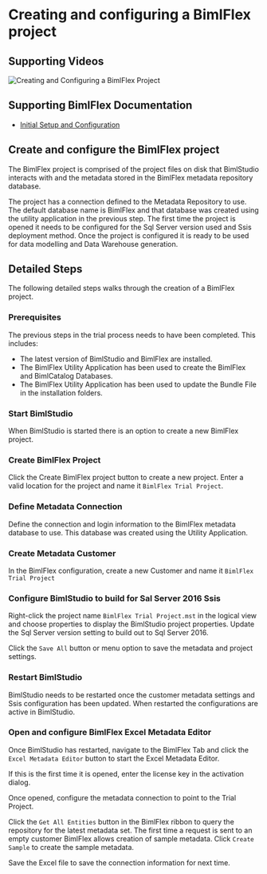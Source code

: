 # Creating and configuring a BimlFlex project

## Supporting Videos

![Creating and Configuring a BimlFlex Project](https://www.youtube.com/watch?v=Bc3pCPAYgpE)

## Supporting BimlFlex Documentation

- [Initial Setup and Configuration](../user-guide/initial-setup-and-configuration.md)

## Create and configure the BimlFlex project

The BimlFlex project is comprised of the project files on disk that BimlStudio interacts with and the metadata stored in the BimlFlex metadata repository database.

The project has a connection defined to the Metadata Repository to use. The default database name is BimlFlex and that database was created using the utility application in the previous step.
The first time the project is opened it needs to be configured for the Sql Server version used and Ssis deployment method.
Once the project is configured it is ready to be used for data modelling and Data Warehouse generation.

## Detailed Steps

The following detailed steps walks through the creation of a BimlFlex project.

### Prerequisites

The previous steps in the trial process needs to have been completed. This includes:

- The latest version of BimlStudio and BimlFlex are installed.
- The BimlFlex Utility Application has been used to create the BimlFlex and BimlCatalog Databases.
- The BimlFlex Utility Application has been used to update the Bundle File in the installation folders.

### Start BimlStudio

When BimlStudio is started there is an option to create a new BimlFlex project.

### Create BimlFlex Project

Click the Create BimlFlex project button to create a new project. Enter a valid location for the project and name it `BimlFlex Trial Project`.

### Define Metadata Connection

Define the connection and login information to the BimlFlex metadata database to use. This database was created using the Utility Application.

### Create Metadata Customer

In the BimlFlex configuration, create a new Customer and name it `BimlFlex Trial Project`

### Configure BimlStudio to build for Sal Server 2016 Ssis

Right-click the project name `BimlFlex Trial Project.mst` in the logical view and choose properties to display the BimlStudio project properties. Update the Sql Server version setting to build out to Sql Server 2016.

Click the `Save All` button or menu option to save the metadata and project settings.

### Restart BimlStudio

BimlStudio needs to be restarted once the customer metadata settings and Ssis configuration has been updated. When restarted the configurations are active in BimlStudio.

### Open and configure BimlFlex Excel Metadata Editor

Once BimlStudio has restarted, navigate to the BimlFlex Tab and click the `Excel Metadata Editor` button to start the Excel Metadata Editor.

If this is the first time it is opened, enter the license key in the activation dialog.

Once opened, configure the metadata connection to point to the Trial Project.

Click the `Get All Entities` button in the BimlFlex ribbon to query the repository for the latest metadata set. The first time a request is sent to an empty customer BimlFlex allows creation of sample metadata. Click `Create Sample` to create the sample metadata.

Save the Excel file to save the connection information for next time.
